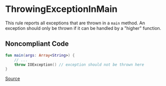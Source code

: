 # ThrowingExceptionInMain

This rule reports all exceptions that are thrown in a `main` method.
An exception should only be thrown if it can be handled by a "higher" function.

## Noncompliant Code

```kotlin
fun main(args: Array<String>) {
    // ...
    throw IOException() // exception should not be thrown here
}
```

[Source](https://detekt.dev/docs/rules/exceptions#throwingexceptioninmain)
